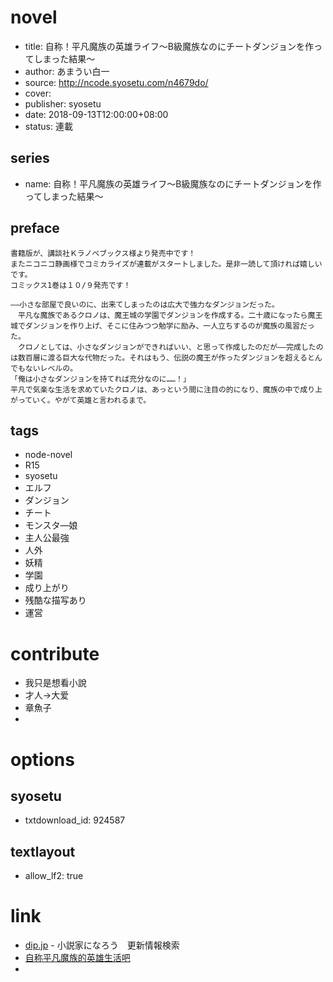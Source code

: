 # novel

- title: 自称！平凡魔族の英雄ライフ～B級魔族なのにチートダンジョンを作ってしまった結果～
- author: あまうい白一
- source: http://ncode.syosetu.com/n4679do/
- cover:
- publisher: syosetu
- date: 2018-09-13T12:00:00+08:00
- status: 連載

## series

- name: 自称！平凡魔族の英雄ライフ～B級魔族なのにチートダンジョンを作ってしまった結果～

## preface


```
書籍版が、講談社Ｋラノベブックス様より発売中です！
またニコニコ静画様でコミカライズが連載がスタートしました。是非一読して頂ければ嬉しいです。　
コミックス1巻は１０/９発売です！

――小さな部屋で良いのに、出来てしまったのは広大で強力なダンジョンだった。
　平凡な魔族であるクロノは、魔王城の学園でダンジョンを作成する。二十歳になったら魔王城でダンジョンを作り上げ、そこに住みつつ勉学に励み、一人立ちするのが魔族の風習だった。
　クロノとしては、小さなダンジョンができればいい、と思って作成したのだが――完成したのは数百層に渡る巨大な代物だった。それはもう、伝説の魔王が作ったダンジョンを超えるとんでもないレベルの。
「俺は小さなダンジョンを持てれば充分なのに……！」
平凡で気楽な生活を求めていたクロノは、あっという間に注目の的になり、魔族の中で成り上がっていく。やがて英雄と言われるまで。
```

## tags

- node-novel
- R15
- syosetu
- エルフ
- ダンジョン
- チート
- モンスタ―娘
- 主人公最強
- 人外
- 妖精
- 学園
- 成り上がり
- 残酷な描写あり
- 運営

# contribute

- 我只是想看小說
- 才人→大爱
- 章魚子
- 

# options

## syosetu

- txtdownload_id: 924587

## textlayout

- allow_lf2: true

# link

- [dip.jp](https://narou.dip.jp/search.php?text=n4679do&novel=all&genre=all&new_genre=all&length=0&down=0&up=100) - 小説家になろう　更新情報検索
- [自称平凡魔族的英雄生活吧](https://tieba.baidu.com/f?kw=%E8%87%AA%E7%A7%B0%E5%B9%B3%E5%87%A1%E9%AD%94%E6%97%8F%E7%9A%84%E8%8B%B1%E9%9B%84%E7%94%9F%E6%B4%BB&ie=utf-8 "自称平凡魔族的英雄生活")
- 



